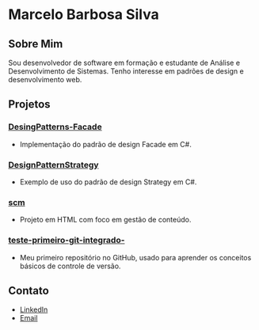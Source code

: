 # Marcelo Barbosa Silva

## Sobre Mim

Sou desenvolvedor de software em formação e estudante de Análise e Desenvolvimento de Sistemas. Tenho interesse em padrões de design e desenvolvimento web.

## Projetos

### [DesingPatterns-Facade](https://github.com/MarceloBarbosaSilva/DesingPatterns-Facade)
- Implementação do padrão de design Facade em C#.

### [DesignPatternStrategy](https://github.com/MarceloBarbosaSilva/DesignPatternStrategy)
- Exemplo de uso do padrão de design Strategy em C#.

### [scm](https://github.com/MarceloBarbosaSilva/scm)
- Projeto em HTML com foco em gestão de conteúdo.

### [teste-primeiro-git-integrado-](https://github.com/MarceloBarbosaSilva/teste-primeiro-git-integrado-)
- Meu primeiro repositório no GitHub, usado para aprender os conceitos básicos de controle de versão.

## Contato

- [LinkedIn](https://www.linkedin.com/in/mabarbosasilva/)
- [Email](mailto:marcelo.silva8115@gmail.com)
